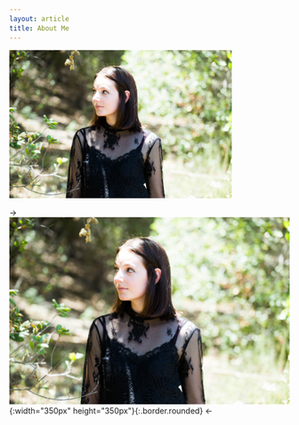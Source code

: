 ```yaml
---
layout: article
title: About Me
---
```


<img src="IMG_2821.JPG" alt="Paige looking to her left" width="400"/>

-> ![Image](IMG_2821.JPG){:width="350px" height="350px"}{:.border.rounded} <-

